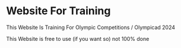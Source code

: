 <h1>Website For Training</h1>

This Website Is Training For Olympic Competitions / Olympicad 2024

This Website is free to use (if you want so)
<bold>not 100% done</bold>

